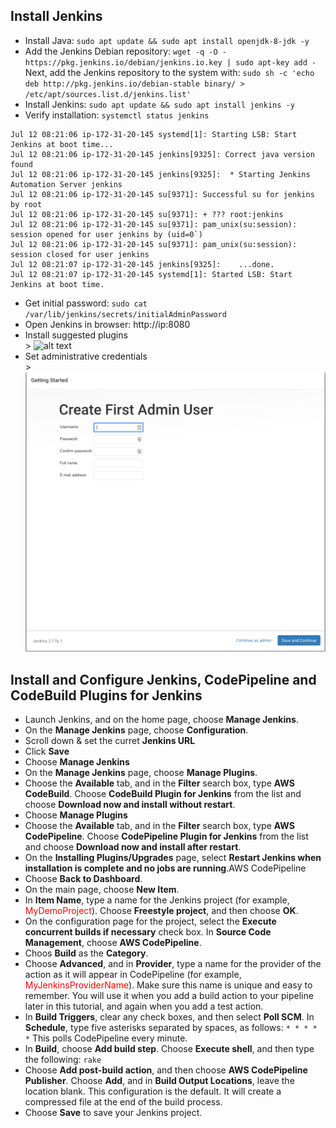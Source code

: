 ## Install Jenkins

 - Install Java:  `sudo apt update && sudo apt install openjdk-8-jdk -y`
 - Add the Jenkins Debian repository: 
	    `wget -q -O - https://pkg.jenkins.io/debian/jenkins.io.key | sudo apt-key add -`<br /> 
Next, add the Jenkins repository to the system with:
`sudo sh -c 'echo deb http://pkg.jenkins.io/debian-stable binary/ > /etc/apt/sources.list.d/jenkins.list'`
- Install Jenkins: `sudo apt update && sudo apt install jenkins -y`
- Verify installation: `systemctl status jenkins`<br />
```
Jul 12 08:21:06 ip-172-31-20-145 systemd[1]: Starting LSB: Start Jenkins at boot time...
Jul 12 08:21:06 ip-172-31-20-145 jenkins[9325]: Correct java version found
Jul 12 08:21:06 ip-172-31-20-145 jenkins[9325]:  * Starting Jenkins Automation Server jenkins
Jul 12 08:21:06 ip-172-31-20-145 su[9371]: Successful su for jenkins by root
Jul 12 08:21:06 ip-172-31-20-145 su[9371]: + ??? root:jenkins
Jul 12 08:21:06 ip-172-31-20-145 su[9371]: pam_unix(su:session): session opened for user jenkins by (uid=0`)
Jul 12 08:21:06 ip-172-31-20-145 su[9371]: pam_unix(su:session): session closed for user jenkins
Jul 12 08:21:07 ip-172-31-20-145 jenkins[9325]:    ...done.
Jul 12 08:21:07 ip-172-31-20-145 systemd[1]: Started LSB: Start Jenkins at boot time.
```
- Get initial password: `sudo cat /var/lib/jenkins/secrets/initialAdminPassword`
- Open Jenkins in browser: http://ip:8080
- Install suggested plugins <br/>>
  ![alt text](https://linuxize.com/post/how-to-install-jenkins-on-ubuntu-18-04/customize-jenkins.jpg)
- Set administrative credentials<br/>>
 ![alt text](https://github.com/germanilia/AWS-MicroServices-Lmabda/blob/master/workshops/Module-02---Jenkins-CodeBuild/images/jenkins_login.png?raw=true)

## Install and Configure Jenkins, CodePipeline and CodeBuild Plugins for Jenkins
- Launch Jenkins, and on the home page, choose **Manage Jenkins**.
- On the **Manage Jenkins** page, choose **Configuration**.
- Scroll down & set the curret **Jenkins URL**
- Click **Save**
- Choose **Manage Jenkins**
- On the **Manage Jenkins** page, choose **Manage Plugins**.
- Choose the **Available** tab, and in the **Filter** search box, type **AWS CodeBuild**. Choose **CodeBuild Plugin for Jenkins** from the list and choose **Download now and install without restart**.
- Choose **Manage Plugins**
- Choose the **Available** tab, and in the **Filter** search box, type **AWS CodePipeline**. Choose **CodePipeline Plugin for Jenkins** from the list and choose **Download now and install after restart**.
- On the **Installing Plugins/Upgrades** page, select **Restart Jenkins when installation is complete and no jobs are running**.AWS CodePipeline
- Choose **Back to Dashboard**.
- On the main page, choose **New Item**.
- In **Item Name**, type a name for the Jenkins project (for example, <span style="color:red">MyDemoProject</span>). Choose **Freestyle project**, and then choose **OK**.
- On the configuration page for the project, select the **Execute concurrent builds if necessary** check box. In **Source Code Management**, choose **AWS CodePipeline**.
- Choos **Build** as the **Category**.
- Choose **Advanced**, and in **Provider**, type a name for the provider of the action as it will appear in CodePipeline (for example, <span style="color:red">MyJenkinsProviderName</span>). Make sure this name is unique and easy to remember. You will use it when you add a build action to your pipeline later in this tutorial, and again when you add a test action.
- In **Build Triggers**, clear any check boxes, and then select **Poll SCM**. In **Schedule**, type five asterisks separated by spaces, as follows: `* * * * *` This polls CodePipeline every minute.
- In **Build**, choose **Add build step**. Choose **Execute shell**, and then type the following: `rake`
- Choose **Add post-build action**, and then choose **AWS CodePipeline Publisher**. Choose **Add**, and in **Build Output Locations**, leave the location blank. This configuration is the default. It will create a compressed file at the end of the build process.
- Choose **Save** to save your Jenkins project.

